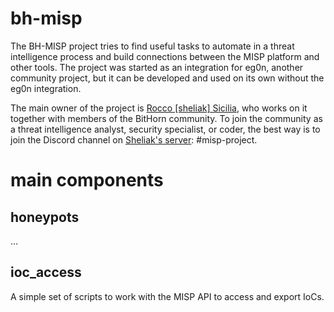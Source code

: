 # bh-misp
The BH-MISP project tries to find useful tasks to automate in a threat intelligence process and build connections between the MISP platform and other tools. The project was started as an integration for eg0n, another community project, but it can be developed and used on its own without the eg0n integration.

The main owner of the project is [Rocco \[sheliak\] Sicilia](https://roccosicilia.com), who works on it together with members of the BitHorn community. To join the community as a threat intelligence analyst, security specialist, or coder, the best way is to join the Discord channel on [Sheliak's server](https://discord.gg/Ys5AAbsyyH): \#misp-project.

# main components

## honeypots
...

## ioc_access
A simple set of scripts to work with the MISP API to access and export IoCs.
